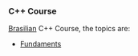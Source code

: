 ### C++ Course 

[Brasilian](https://www.udemy.com/course/cpp-essencial/) C++ Course, the topics are:

* [Fundaments](https://github.com/robsonoduarte/learn-c-cpp/tree/cpp-course-start-readme/cpp-course/fundaments)
